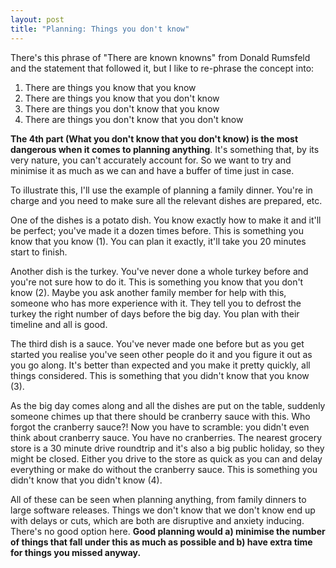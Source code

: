 ```yaml
---
layout: post
title: "Planning: Things you don't know"
---
```


There's this phrase of "There are known knowns" from Donald Rumsfeld and the statement that followed it, but I like to re-phrase the concept into:
1. There are things you know that you know
2. There are things you know that you don't know
3. There are things you don't know that you know
4. There are things you don't know that you don't know

**The 4th part (What you don't know that you don't know) is the most dangerous when it comes to planning anything**. It's something that, by its very nature, you can't accurately account for. So we want to try and minimise it as much as we can and have a buffer of time just in case.

To illustrate this, I'll use the example of planning a family dinner. You're in charge and you need to make sure all the relevant dishes are prepared, etc.

One of the dishes is a potato dish. You know exactly how to make it and it'll be perfect; you've made it a dozen times before. This is something you know that you know (1). You can plan it exactly, it'll take you 20 minutes start to finish.

Another dish is the turkey. You've never done a whole turkey before and you're not sure how to do it. This is something you know that you don't know (2). Maybe you ask another family member for help with this, someone who has more experience with it. They tell you to defrost the turkey the right number of days before the big day. You plan with their timeline and all is good.

The third dish is a sauce. You've never made one before but as you get started you realise you've seen other people do it and you figure it out as you go along. It's better than expected and you make it pretty quickly, all things considered. This is something that you didn't know that you know (3). 

As the big day comes along and all the dishes are put on the table, suddenly someone chimes up that there should be cranberry sauce with this. Who forgot the cranberry sauce?! Now you have to scramble: you didn't even think about cranberry sauce. You have no cranberries. The nearest grocery store is a 30 minute drive roundtrip and it's also a big public holiday, so they might be closed. Either you drive to the store as quick as you can and delay everything or make do without the cranberry sauce. This is something you didn't know that you didn't know (4).

All of these can be seen when planning anything, from family dinners to large software releases. Things we don't know that we don't know end up with delays or cuts, which are both are disruptive and anxiety inducing. There's no good option here. **Good planning would a) minimise the number of things that fall under this as much as possible and b) have extra time for things you missed anyway.**

